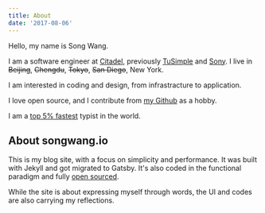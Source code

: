 ```yaml
---
title: About
date: '2017-08-06'
---
```

Hello, my name is Song Wang.

I am a software engineer at [Citadel](https://www.citadel.com/), previously [TuSimple](http://www.tusimple.com/) and [Sony](https://www.sony.com/). I live in ~~Beijing~~, ~~Chengdu~~, ~~Tokyo~~,  ~~San Diego~~, New York.

I am interested in coding and design, from infrastracture to application.

I love open source, and I contribute from [my Github](https://github.com/wangsongiam/) as a hobby.

I am a [top 5% fastest](https://www.keyhero.com/profile/user67157/) typist in the world.

## About songwang.io

This is my blog site, with a focus on simplicity and performance. It was built with Jekyll and got migrated to Gatsby. It's also coded in the functional paradigm and fully [open sourced](https://github.com/wangsongiam/songwang.io).

While the site is about expressing myself through words, the UI and codes are also carrying my reflections.
